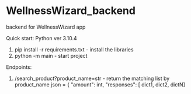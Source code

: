 # WellnessWizard_backend
backend for WellnessWizard app

Quick start:
Python ver 3.10.4
1. pip install -r requirements.txt - install the libraries
2. python -m main - start project

Endpoints:
1. /search_product?product_name=str - return the matching list by product_name
json = {
"amount": int,
"responses": [
dict1, dict2, dictN]
